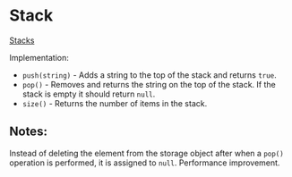 # Stack

[Stacks](https://en.wikipedia.org/wiki/Stack_(abstract_data_type))

Implementation:

- `push(string)` - Adds a string to the top of the stack and returns `true`.
- `pop()` - Removes and returns the string on the top of the stack. If the stack is empty it should return `null`.
- `size()` - Returns the number of items in the stack.

## Notes:
Instead of deleting the element from the storage object after when a `pop()` operation is performed, it is assigned to
`null`. Performance improvement.